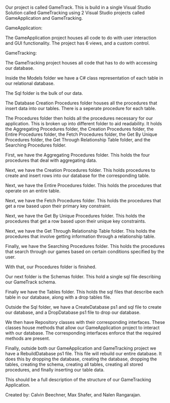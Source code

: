 Our project is called GameTrack.
This is build in a single Visual Studio Solution called GameTracking using 2 Visual Studio projects called GameApplication and GameTracking.

GameApplication:

The GameApplication project houses all code to do with user interaction and GUI functionality.
The project has 6 views, and a custom control.


GameTracking:

The GameTracking project houses all code that has to do with accessing our database.

Inside the Models folder we have a C# class representation of each table in our relational database.

The Sql folder is the bulk of our data.

The Database Creation Procedures folder houses all the procedures that insert data into our tables.
There is a seperate procedure for each table.

The Procedures folder then holds all the procedures necessary for our application. 
This is broken up into different folder to aid readability.
It holds the Aggregating Procedures folder, the Creation Procedures folder, the Entire Procedures folder, the Fetch Procedures folder,
the Get By Unique Procedures folder, the Get Through Relationship Table folder, and the Searching Procedures folder.

First, we have the Aggregating Procedures folder. This holds the four procedures that deal with aggregating data.

Next, we have the Creation Procedures folder. This holds procedures to create and insert rows into our database for the corresponding table.

Next, we have the Entire Procedures folder. This holds the procedures that operate on an entire table.

Next, we have the Fetch Procedures folder. This holds the procedures that get a row based upon their primary key constraint.

Next, we have the Get By Unique Procedures folder. This holds the procedures that get a row based upon their unique key constraints.

Next, we have the Get Through Relationship Table folder. This holds the procedures that involve getting information through a relationship table.

Finally, we have the Searching Procedures folder. This holds the procedures that search through our games based on certain conditions specified by the user.

With that, our Procedures folder is finished.

Our next folder is the Schemas folder. This hold a single sql file describing our GameTrack schema.

Finally we have the Tables folder. This holds the sql files that describe each table in our database, along with a drop tables file.

Outside the Sql folder, we have a CreateDatabase ps1 and sql file to create our database, and a DropDatabase ps1 file to drop our database.

We then have Repository classes with their corresponding interfaces. These classes house methods that allow our GameApplication project
to interact with our database. The corresponding interfaces enforce that the required methods are present.

Finally, outside both our GameApplication and GameTracking project we have a RebuildDatabase ps1 file. This file will rebuild our entire database.
It does this by dropping the database, creating the database, dropping the tables, creating the schema, creating all tables, creating all stored procedures, and finally inserting our table data.

This should be a full description of the structure of our GameTracking Application.

Created by: Calvin Beechner, Max Shafer, and Nalen Rangarajan.
